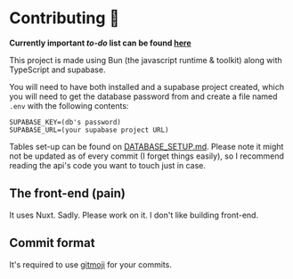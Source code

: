 # **Contributing :beers:**

**Currently important _to-do_ list can be found [here](/TODO.md)**

This project is made using Bun (the javascript runtime & toolkit) along with TypeScript and supabase.

You will need to have both installed and a supabase project created, which you will need to get the database password from and create a file named `.env` with the following contents:

```env
SUPABASE_KEY=(db's password)
SUPABASE_URL=(your supabase project URL)
```

Tables set-up can be found on [DATABASE_SETUP.md](./DATABASE_SETUP.md). Please note it might not be updated as of every commit (I forget things easily), so I recommend reading the api's code you want to touch just in case.

## **The front-end (pain)**

It uses Nuxt. Sadly. Please work on it. I don't like building front-end.

## **Commit format**

It's required to use [gitmoji](https://github.com/carloscuesta/gitmoji-cli) for your commits.
